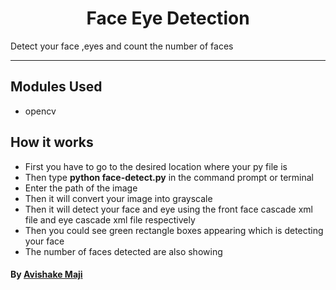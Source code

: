 <h1 align="center"> Face Eye Detection</h1>
Detect your face ,eyes and count the number of faces

---------------------------------------------------------------------

## Modules Used
- opencv


## How it works
-  First you have to go to the desired location where your py file is
-  Then type **python face-detect.py** in the command prompt or terminal
- Enter the path of the image
- Then it will convert your image into grayscale
- Then it will detect your face and eye using the front face cascade xml file and eye cascade xml file respectively 
- Then you could see green rectangle boxes appearing which is detecting your face
- The number of faces detected are also showing

#### By [Avishake Maji](https://github.com/Avishake007) 

